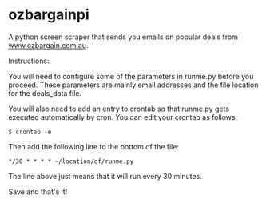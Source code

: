 # ozbargainpi
A python screen scraper that sends you emails on popular deals from www.ozbargain.com.au.

Instructions:

You will need to configure some of the parameters in runme.py before you proceed.
These parameters are mainly email addresses and the file location for the deals_data file.

You will also need to add an entry to crontab so that runme.py gets executed automatically by cron.
You can edit your crontab as follows:

	$ crontab -e
	
Then add the following line to the bottom of the file:

	*/30 * * * * ~/location/of/runme.py
	
The line above just means that it will run every 30 minutes.

Save and that's it!    

